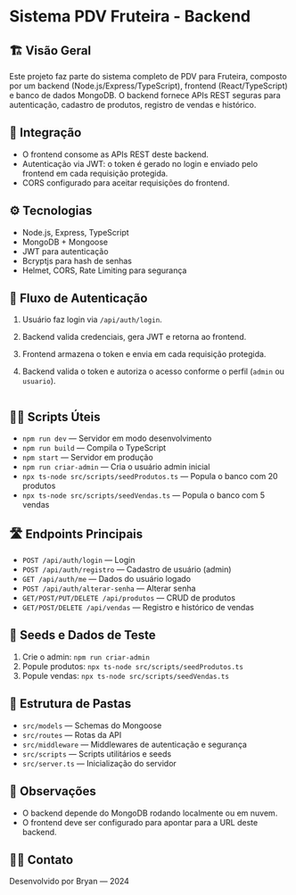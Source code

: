# Sistema PDV Fruteira - Backend

## 🏗️ Visão Geral
Este projeto faz parte do sistema completo de PDV para Fruteira, composto por um backend (Node.js/Express/TypeScript), frontend (React/TypeScript) e banco de dados MongoDB. O backend fornece APIs REST seguras para autenticação, cadastro de produtos, registro de vendas e histórico.

## 🔗 Integração
- O frontend consome as APIs REST deste backend.
- Autenticação via JWT: o token é gerado no login e enviado pelo frontend em cada requisição protegida.
- CORS configurado para aceitar requisições do frontend.

## ⚙️ Tecnologias
- Node.js, Express, TypeScript
- MongoDB + Mongoose
- JWT para autenticação
- Bcryptjs para hash de senhas
- Helmet, CORS, Rate Limiting para segurança

## 🚦 Fluxo de Autenticação
1. Usuário faz login via `/api/auth/login`.
2. Backend valida credenciais, gera JWT e retorna ao frontend.
3. Frontend armazena o token e envia em cada requisição protegida.
4. Backend valida o token e autoriza o acesso conforme o perfil (`admin` ou `usuario`).


   ```

## 🧑‍💻 Scripts Úteis
- `npm run dev` — Servidor em modo desenvolvimento
- `npm run build` — Compila o TypeScript
- `npm start` — Servidor em produção
- `npm run criar-admin` — Cria o usuário admin inicial
- `npx ts-node src/scripts/seedProdutos.ts` — Popula o banco com 20 produtos
- `npx ts-node src/scripts/seedVendas.ts` — Popula o banco com 5 vendas

## 🛣️ Endpoints Principais
- `POST /api/auth/login` — Login
- `POST /api/auth/registro` — Cadastro de usuário (admin)
- `GET /api/auth/me` — Dados do usuário logado
- `POST /api/auth/alterar-senha` — Alterar senha
- `GET/POST/PUT/DELETE /api/produtos` — CRUD de produtos
- `GET/POST/DELETE /api/vendas` — Registro e histórico de vendas

## 🌱 Seeds e Dados de Teste
1. Crie o admin: `npm run criar-admin`
2. Popule produtos: `npx ts-node src/scripts/seedProdutos.ts`
3. Popule vendas: `npx ts-node src/scripts/seedVendas.ts`

## 📁 Estrutura de Pastas
- `src/models` — Schemas do Mongoose
- `src/routes` — Rotas da API
- `src/middleware` — Middlewares de autenticação e segurança
- `src/scripts` — Scripts utilitários e seeds
- `src/server.ts` — Inicialização do servidor

## 📝 Observações
- O backend depende do MongoDB rodando localmente ou em nuvem.
- O frontend deve ser configurado para apontar para a URL deste backend.

## 👨‍💻 Contato
Desenvolvido por Bryan — 2024 